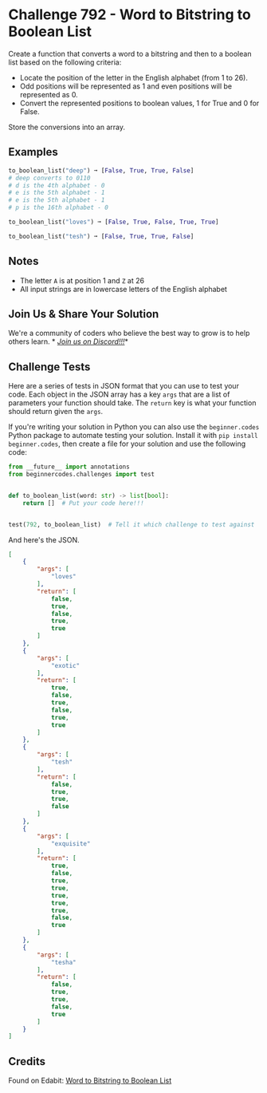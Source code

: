 # Challenge 792 - Word to Bitstring to Boolean List

Create a function that converts a word to a bitstring and then to a boolean list based on the following criteria:

- Locate the position of the letter in the English alphabet (from 1 to 26).
- Odd positions will be represented as 1 and even positions will be represented as 0.
- Convert the represented positions to boolean values, 1 for True and 0 for False.

Store the conversions into an array.

## Examples
```python
to_boolean_list("deep") ➞ [False, True, True, False]
# deep converts to 0110
# d is the 4th alphabet - 0
# e is the 5th alphabet - 1
# e is the 5th alphabet - 1
# p is the 16th alphabet - 0

to_boolean_list("loves") ➞ [False, True, False, True, True]

to_boolean_list("tesh") ➞ [False, True, True, False]
```
## Notes

- The letter `A` is at position 1 and `Z` at 26
- All input strings are in lowercase letters of the English alphabet

## Join Us & Share Your Solution

We're a community of coders who believe the best way to grow is to help others learn. *
*[Join us on Discord!!!](https://discord.gg/sfHykntuGy)**

## Challenge Tests

Here are a series of tests in JSON format that you can use to test your code. Each object in the JSON array has a
key `args` that are a list of parameters your function should take. The `return` key is what your function should return
given the `args`.

If you're writing your solution in Python you can also use the `beginner.codes` Python package to automate testing your
solution. Install it with `pip install beginner.codes`, then create a file for your solution and use the following code:

```python
from __future__ import annotations
from beginnercodes.challenges import test


def to_boolean_list(word: str) -> list[bool]:
    return []  # Put your code here!!!


test(792, to_boolean_list)  # Tell it which challenge to test against
```

And here's the JSON.

```json
[
    {
        "args": [
            "loves"
        ],
        "return": [
            false,
            true,
            false,
            true,
            true
        ]
    },
    {
        "args": [
            "exotic"
        ],
        "return": [
            true,
            false,
            true,
            false,
            true,
            true
        ]
    },
    {
        "args": [
            "tesh"
        ],
        "return": [
            false,
            true,
            true,
            false
        ]
    },
    {
        "args": [
            "exquisite"
        ],
        "return": [
            true,
            false,
            true,
            true,
            true,
            true,
            true,
            false,
            true
        ]
    },
    {
        "args": [
            "tesha"
        ],
        "return": [
            false,
            true,
            true,
            false,
            true
        ]
    }
]

```

## Credits

Found on Edabit: [Word to Bitstring to Boolean List](https://edabit.com/challenge/temD7SmTyhdmME75i)
